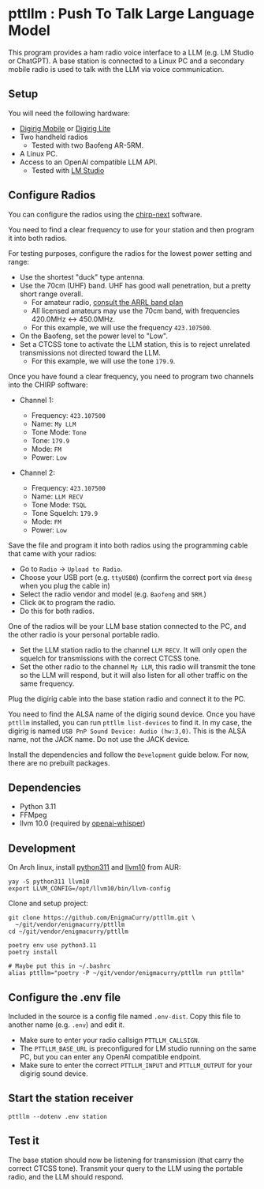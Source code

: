 # pttllm : Push To Talk Large Language Model

This program provides a ham radio voice interface to a LLM (e.g. LM
Studio or ChatGPT). A base station is connected to a Linux PC and a
secondary mobile radio is used to talk with the LLM via voice
communication.

## Setup

You will need the following hardware:

 * [Digirig Mobile](https://digirig.net/product/digirig-mobile) or [Digirig Lite](https://digirig.net/product/digirig-lite/)
 * Two handheld radios
   * Tested with two Baofeng AR-5RM.
 * A Linux PC.
 * Access to an OpenAI compatible LLM API.
   * Tested with [LM Studio](https://lmstudio.ai/)

## Configure Radios

You can configure the radios using the [chirp-next](https://chirpmyradio.com/projects/chirp/wiki/Download) software.

You need to find a clear frequency to use for your station and then
program it into both radios. 

For testing purposes, configure the radios for the lowest power
setting and range:

 * Use the shortest "duck" type antenna.
 * Use the 70cm (UHF) band. UHF has good wall penetration, but a
   pretty short range overall.
   * For amateur radio, [consult the ARRL band plan](https://www.arrl.org/images/view/Charts/Band_Chart_Image_for_ARRL_Web.jpg)
   * All licensed amateurs may use the 70cm band, with frequencies
     420.0MHz <-> 450.0MHz.
   * For this example, we will use the frequency `423.107500`.
 * On the Baofeng, set the power level to "Low".
 * Set a CTCSS tone to activate the LLM station, this is to reject
   unrelated transmissions not directed toward the LLM.
   * For this example, we will use the tone `179.9`.
 
Once you have found a clear frequency, you need to program two
channels into the CHIRP software:

 * Channel 1:
   * Frequency: `423.107500`
   * Name: `My LLM`
   * Tone Mode: `Tone`
   * Tone: `179.9`
   * Mode: `FM`
   * Power: `Low`
   
 * Channel 2:
   * Frequency: `423.107500`
   * Name: `LLM RECV`
   * Tone Mode: `TSQL`
   * Tone Squelch: `179.9`
   * Mode: `FM`
   * Power: `Low`
   
Save the file and program it into both radios using the programming
cable that came with your radios:

 * Go to `Radio` -> `Upload to Radio`.
 * Choose your USB port (e.g. `ttyUSB0`) (confirm the correct port via
   `dmesg` when you plug the cable in)
 * Select the radio vendor and model (e.g. `Baofeng` and `5RM`.)
 * Click `OK` to program the radio.
 * Do this for both radios. 

One of the radios will be your LLM base station connected to the PC,
and the other radio is your personal portable radio.

 * Set the LLM station radio to the channel `LLM RECV`. It will only
   open the squelch for transmissions with the correct CTCSS tone.
 * Set the other radio to the channel `My LLM`, this radio will
   transmit the tone so the LLM will respond, but it will also listen
   for all other traffic on the same frequency.

Plug the digirig cable into the base station radio and connect it to
the PC.

You need to find the ALSA name of the digirig sound device. Once you
have `pttllm` installed, you can run `pttllm list-devices` to find it.
In my case, the digirig is named `USB PnP Sound Device: Audio
(hw:3,0)`. This is the ALSA name, not the JACK name. Do not use the
JACK device.

Install the dependencies and follow the `Development` guide below. For
now, there are no prebuilt packages.

## Dependencies

 * Python 3.11
 * FFMpeg
 * llvm 10.0 (required by
   [openai-whisper](https://pypi.org/project/openai-whisper/))

## Development

On Arch linux, install
[python311](https://aur.archlinux.org/packages/python311) and
[llvm10](https://aur.archlinux.org/packages/llvm10) from AUR:

```
yay -S python311 llvm10
export LLVM_CONFIG=/opt/llvm10/bin/llvm-config 
```

Clone and setup project:

```
git clone https://github.com/EnigmaCurry/pttllm.git \
  ~/git/vendor/enigmacurry/pttllm
cd ~/git/vendor/enigmacurry/pttllm

poetry env use python3.11
poetry install

# Maybe put this in ~/.bashrc
alias pttllm="poetry -P ~/git/vendor/enigmacurry/pttllm run pttllm"
```

## Configure the .env file

Included in the source is a config file named `.env-dist`. Copy this
file to another name (e.g. `.env`) and edit it.

 * Make sure to enter your radio callsign `PTTLLM_CALLSIGN`.
 * The `PTTLLM_BASE_URL` is preconfigured for LM studio running on the
   same PC, but you can enter any OpenAI compatible endpoint.
 * Make sure to enter the correct `PTTLLM_INPUT` and `PTTLLM_OUTPUT`
   for your digirig sound device.

## Start the station receiver

```
pttllm --dotenv .env station
```

## Test it

The base station should now be listening for transmission (that carry
the correct CTCSS tone). Transmit your query to the LLM using the
portable radio, and the LLM should respond.
